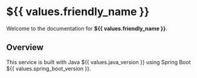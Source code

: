 # ${{ values.friendly_name }}

Welcome to the documentation for **${{ values.friendly_name }}**.

## Overview

This service is built with Java ${{ values.java_version }} using Spring Boot ${{ values.spring_boot_version }}.